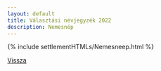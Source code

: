 ```yaml
---
layout: default
title: Választási névjegyzék 2022
description: Nemesnép
---
```


{% include settlementHTMLs/Nemesneep.html %}

[Vissza](../)